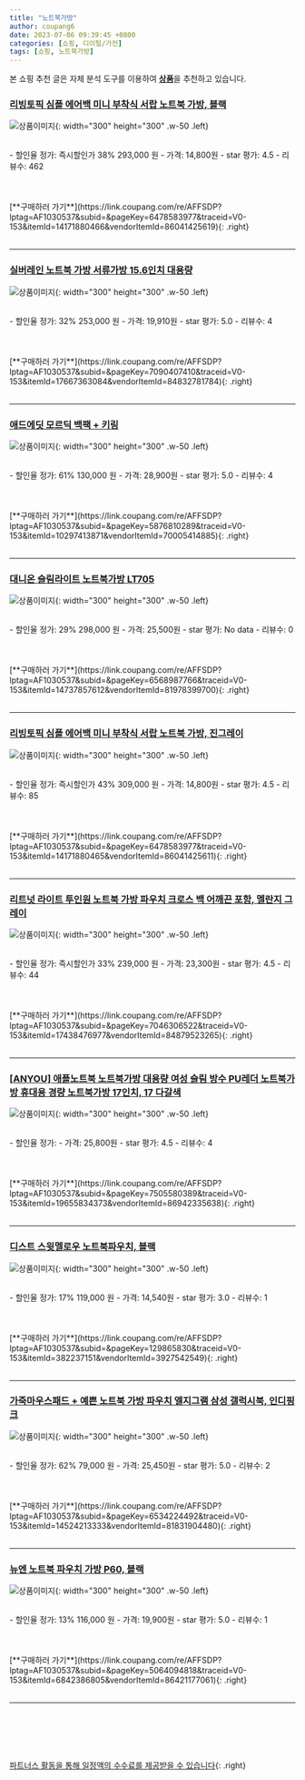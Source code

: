 ```yaml
---
title: "노트북가방"
author: coupang6
date: 2023-07-06 09:39:45 +0800
categories: [쇼핑, 디이털/가전]
tags: [쇼핑, 노트북가방]
---
```


본 쇼핑 추천 글은 자체 분석 도구를 이용하여 [**상품**](https://link.coupang.com/a/bao1ui)을 추천하고 있습니다.

### [리빙토픽 심플 에어백 미니 부착식 서랍 노트북 가방, 블랙](https://link.coupang.com/re/AFFSDP?lptag=AF1030537&subid=&pageKey=6478583977&traceid=V0-153&itemId=14171880466&vendorItemId=86041425619)

![상품이미지](https://thumbnail10.coupangcdn.com/thumbnails/remote/230x230ex/image/vendor_inventory/be12/e1d3eae74d93cffd0814710deb6611cf5547ef40336d55c2d13d3475e52e.jpg){: width="300" height="300" .w-50 .left}


<br>
- 할인율 정가: 즉시할인가 38%  293,000   원
- 가격: 14,800원
- star 평가: 4.5
- 리뷰수: 462
<br>
<br>
<br>
<br>
[**구매하러 가기**](https://link.coupang.com/re/AFFSDP?lptag=AF1030537&subid=&pageKey=6478583977&traceid=V0-153&itemId=14171880466&vendorItemId=86041425619){: .right}
<br>
<br>

---

### [실버레인 노트북 가방 서류가방 15.6인치 대용량](https://link.coupang.com/re/AFFSDP?lptag=AF1030537&subid=&pageKey=7090407410&traceid=V0-153&itemId=17667363084&vendorItemId=84832781784)

![상품이미지](https://thumbnail7.coupangcdn.com/thumbnails/remote/230x230ex/image/vendor_inventory/d250/f3d27f5a042627f10a49ce5379a69fea928772ab88280653028a75d436c2.jpg){: width="300" height="300" .w-50 .left}


<br>
- 할인율 정가: 32%  253,000   원
- 가격: 19,910원
- star 평가: 5.0
- 리뷰수: 4
<br>
<br>
<br>
<br>
[**구매하러 가기**](https://link.coupang.com/re/AFFSDP?lptag=AF1030537&subid=&pageKey=7090407410&traceid=V0-153&itemId=17667363084&vendorItemId=84832781784){: .right}
<br>
<br>

---

### [애드에딧 모르딕 백팩 + 키링](https://link.coupang.com/re/AFFSDP?lptag=AF1030537&subid=&pageKey=5876810289&traceid=V0-153&itemId=10297413871&vendorItemId=70005414885)

![상품이미지](https://thumbnail10.coupangcdn.com/thumbnails/remote/230x230ex/image/retail/images/13127573029058572-909fef71-ebc7-4234-9493-a70736ab27bf.jpg){: width="300" height="300" .w-50 .left}


<br>
- 할인율 정가: 61%  130,000   원
- 가격: 28,900원
- star 평가: 5.0
- 리뷰수: 4
<br>
<br>
<br>
<br>
[**구매하러 가기**](https://link.coupang.com/re/AFFSDP?lptag=AF1030537&subid=&pageKey=5876810289&traceid=V0-153&itemId=10297413871&vendorItemId=70005414885){: .right}
<br>
<br>

---

### [대니온 슬림라이트 노트북가방 LT705](https://link.coupang.com/re/AFFSDP?lptag=AF1030537&subid=&pageKey=6568987766&traceid=V0-153&itemId=14737857612&vendorItemId=81978399700)

![상품이미지](https://thumbnail7.coupangcdn.com/thumbnails/remote/230x230ex/image/vendor_inventory/2309/ccb9e93471e96fc966ede4f21fb5b158ae21abac35af2cfc489017920b66.jpg){: width="300" height="300" .w-50 .left}


<br>
- 할인율 정가: 29%  298,000   원
- 가격: 25,500원
- star 평가: No data
- 리뷰수: 0
<br>
<br>
<br>
<br>
[**구매하러 가기**](https://link.coupang.com/re/AFFSDP?lptag=AF1030537&subid=&pageKey=6568987766&traceid=V0-153&itemId=14737857612&vendorItemId=81978399700){: .right}
<br>
<br>

---

### [리빙토픽 심플 에어백 미니 부착식 서랍 노트북 가방, 진그레이](https://link.coupang.com/re/AFFSDP?lptag=AF1030537&subid=&pageKey=6478583977&traceid=V0-153&itemId=14171880465&vendorItemId=86041425611)

![상품이미지](https://thumbnail10.coupangcdn.com/thumbnails/remote/230x230ex/image/vendor_inventory/9b5b/2f8ed6bddddd0cd79a44b55a9b0e9dbb42db543dc60df53d2450d24b7247.jpg){: width="300" height="300" .w-50 .left}


<br>
- 할인율 정가: 즉시할인가 43%  309,000   원
- 가격: 14,800원
- star 평가: 4.5
- 리뷰수: 85
<br>
<br>
<br>
<br>
[**구매하러 가기**](https://link.coupang.com/re/AFFSDP?lptag=AF1030537&subid=&pageKey=6478583977&traceid=V0-153&itemId=14171880465&vendorItemId=86041425611){: .right}
<br>
<br>

---

### [리트넛 라이트 투인원 노트북 가방 파우치 크로스 백 어깨끈 포함, 멜란지 그레이](https://link.coupang.com/re/AFFSDP?lptag=AF1030537&subid=&pageKey=7046306522&traceid=V0-153&itemId=17438476977&vendorItemId=84879523265)

![상품이미지](https://thumbnail6.coupangcdn.com/thumbnails/remote/230x230ex/image/vendor_inventory/34d3/a55b87b533b278a6d31314cfafb1e24b802fd5a279bbb9e9011badf04f2a.jpg){: width="300" height="300" .w-50 .left}


<br>
- 할인율 정가: 즉시할인가 33%  239,000   원
- 가격: 23,300원
- star 평가: 4.5
- 리뷰수: 44
<br>
<br>
<br>
<br>
[**구매하러 가기**](https://link.coupang.com/re/AFFSDP?lptag=AF1030537&subid=&pageKey=7046306522&traceid=V0-153&itemId=17438476977&vendorItemId=84879523265){: .right}
<br>
<br>

---

### [[ANYOU] 애플노트북 노트북가방 대용량 여성 슬림 방수 PU레더 노트북가방 휴대용 경량 노트북가방 17인치, 17 다갈색](https://link.coupang.com/re/AFFSDP?lptag=AF1030537&subid=&pageKey=7505580389&traceid=V0-153&itemId=19655834373&vendorItemId=86942335638)

![상품이미지](https://thumbnail10.coupangcdn.com/thumbnails/remote/230x230ex/image/vendor_inventory/ef29/1378c53ea6eedac3a2e21a4dc81f09761e2be253a564f453d074ae701c5c.jpg){: width="300" height="300" .w-50 .left}


<br>
- 할인율 정가: 
- 가격: 25,800원
- star 평가: 4.5
- 리뷰수: 4
<br>
<br>
<br>
<br>
[**구매하러 가기**](https://link.coupang.com/re/AFFSDP?lptag=AF1030537&subid=&pageKey=7505580389&traceid=V0-153&itemId=19655834373&vendorItemId=86942335638){: .right}
<br>
<br>

---

### [디스트 스윗멜로우 노트북파우치, 블랙](https://link.coupang.com/re/AFFSDP?lptag=AF1030537&subid=&pageKey=129865830&traceid=V0-153&itemId=382237151&vendorItemId=3927542549)

![상품이미지](https://thumbnail7.coupangcdn.com/thumbnails/remote/230x230ex/image/product/image/vendoritem/2019/03/08/3927542549/da5cbc26-83cd-46f1-b127-a6c40e5f8b26.jpg){: width="300" height="300" .w-50 .left}


<br>
- 할인율 정가: 17%  119,000   원
- 가격: 14,540원
- star 평가: 3.0
- 리뷰수: 1
<br>
<br>
<br>
<br>
[**구매하러 가기**](https://link.coupang.com/re/AFFSDP?lptag=AF1030537&subid=&pageKey=129865830&traceid=V0-153&itemId=382237151&vendorItemId=3927542549){: .right}
<br>
<br>

---

### [가죽마우스패드 + 예쁜 노트북 가방 파우치 엘지그램 삼성 갤럭시북, 인디핑크](https://link.coupang.com/re/AFFSDP?lptag=AF1030537&subid=&pageKey=6534224492&traceid=V0-153&itemId=14524213333&vendorItemId=81831904480)

![상품이미지](https://thumbnail8.coupangcdn.com/thumbnails/remote/230x230ex/image/vendor_inventory/04ad/6bf5deb2b43414125d2d7b062f29154748f1ac556f55e7d9071963ef196a.png){: width="300" height="300" .w-50 .left}


<br>
- 할인율 정가: 62%  79,000   원
- 가격: 25,450원
- star 평가: 5.0
- 리뷰수: 2
<br>
<br>
<br>
<br>
[**구매하러 가기**](https://link.coupang.com/re/AFFSDP?lptag=AF1030537&subid=&pageKey=6534224492&traceid=V0-153&itemId=14524213333&vendorItemId=81831904480){: .right}
<br>
<br>

---

### [뉴엔 노트북 파우치 가방 P60, 블랙](https://link.coupang.com/re/AFFSDP?lptag=AF1030537&subid=&pageKey=5064094818&traceid=V0-153&itemId=6842386805&vendorItemId=86421177061)

![상품이미지](https://thumbnail9.coupangcdn.com/thumbnails/remote/230x230ex/image/vendor_inventory/0641/1253daef0450bf66992f8d3fdfa9785bdd93aeedeaa071d8d847323caaa5.jpg){: width="300" height="300" .w-50 .left}


<br>
- 할인율 정가: 13%  116,000   원
- 가격: 19,900원
- star 평가: 5.0
- 리뷰수: 1
<br>
<br>
<br>
<br>
[**구매하러 가기**](https://link.coupang.com/re/AFFSDP?lptag=AF1030537&subid=&pageKey=5064094818&traceid=V0-153&itemId=6842386805&vendorItemId=86421177061){: .right}
<br>
<br>

---
<br><br><br><br><br> [파트너스 활동을 통해 일정액의 수수료를 제공받을 수 있습니다](https://link.coupang.com/a/bao1ui){: .right}